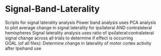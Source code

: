 # Signal-Band-Laterality
Scripts for signal laterality analysis
Power band analysis uses PCA analysis to plot average change in signal laterality for ipsilateral AND contralateral hemispheres
Signal laterality analysis uses ratio of ipsilateral:contralateral signal change across all trials to determine if effect is occurring  
GOAL (of all files): Determine change in laterality of motor cortex activity after Ipsihand use
